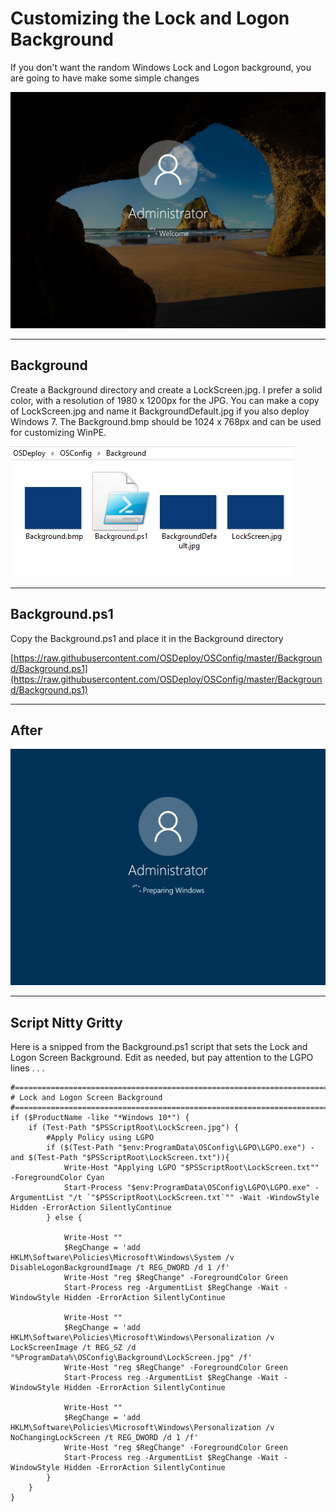 # Customizing the Lock and Logon Background

If you don't want the random Windows Lock and Logon background, you are going to have make some simple changes

![](/assets/2018-05-25_14-28-53.png)

---

## Background

Create a Background directory and create a LockScreen.jpg.  I prefer a solid color, with a resolution of 1980 x 1200px for the JPG.  You can make a copy of LockScreen.jpg and name it BackgroundDefault.jpg if you also deploy Windows 7.  The Background.bmp should be 1024 x 768px and can be used for customizing WinPE.

![](/assets/2018-06-05_1-02-55.png)

---

## Background.ps1

Copy the Background.ps1 and place it in the Background directory

[https://raw.githubusercontent.com/OSDeploy/OSConfig/master/Background/Background.ps1](https://raw.githubusercontent.com/OSDeploy/OSConfig/master/Background/Background.ps1)

---

## After

![](/assets/2018-05-25_14-05-08.png)

---

## Script Nitty Gritty

Here is a snipped from the Background.ps1 script that sets the Lock and Logon Screen Background.  Edit as needed, but pay attention to the LGPO lines . . . 

    #======================================================================================
    # Lock and Logon Screen Background
    #======================================================================================
    if ($ProductName -like "*Windows 10*") {
    	if (Test-Path "$PSScriptRoot\LockScreen.jpg") {
    		#Apply Policy using LGPO
    		if ($(Test-Path "$env:ProgramData\OSConfig\LGPO\LGPO.exe") -and $(Test-Path "$PSScriptRoot\LockScreen.txt")){
    			Write-Host "Applying LGPO "$PSScriptRoot\LockScreen.txt"" -ForegroundColor Cyan
    			Start-Process "$env:ProgramData\OSConfig\LGPO\LGPO.exe" -ArgumentList "/t `"$PSScriptRoot\LockScreen.txt`"" -Wait -WindowStyle Hidden -ErrorAction SilentlyContinue
    		} else {

    			Write-Host ""
    			$RegChange = 'add HKLM\Software\Policies\Microsoft\Windows\System /v DisableLogonBackgroundImage /t REG_DWORD /d 1 /f'
    			Write-Host "reg $RegChange" -ForegroundColor Green
    			Start-Process reg -ArgumentList $RegChange -Wait -WindowStyle Hidden -ErrorAction SilentlyContinue

    			Write-Host ""
    			$RegChange = 'add HKLM\Software\Policies\Microsoft\Windows\Personalization /v LockScreenImage /t REG_SZ /d "%ProgramData%\OSConfig\Background\LockScreen.jpg" /f'
    			Write-Host "reg $RegChange" -ForegroundColor Green
    			Start-Process reg -ArgumentList $RegChange -Wait -WindowStyle Hidden -ErrorAction SilentlyContinue

    			Write-Host ""
    			$RegChange = 'add HKLM\Software\Policies\Microsoft\Windows\Personalization /v NoChangingLockScreen /t REG_DWORD /d 1 /f'
    			Write-Host "reg $RegChange" -ForegroundColor Green
    			Start-Process reg -ArgumentList $RegChange -Wait -WindowStyle Hidden -ErrorAction SilentlyContinue
    		}
    	}
    }



